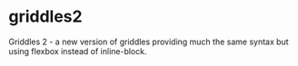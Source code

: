 griddles2
=========

Griddles 2 - a new version of griddles providing much the same syntax but using flexbox instead of inline-block.
